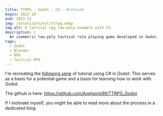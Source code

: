 ```yaml
---
title: TTRPG - Godot - C# - Archived
begin: 2023-10
end: 2023-12
img: /assets/project/ttrpg.webp
img_alt: A tactical rpg low-poly example with C#.
description: |
  An isometric low-poly tactical role playing game developed in Godot.
tags:
  - Godot
  - Blender
  - RPG
  - Tactical RPG
---
```


I'm recreating the [following serie](http://theliquidfire.com/2015/05/04/tactics-rpg-series-intro/) of tutorial using C# in Godot. This serves as a basis for a potential game and a basis for learning how to work with Godot.

The github is here: <https://github.com/Axelgoris99/TTRPG_Godot>

If I motivate myself, you might be able to read more about the process in a dedicated blog.
